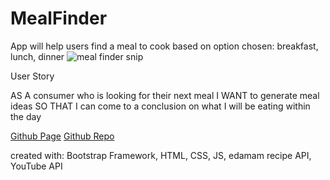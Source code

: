 # MealFinder
App will help users find a meal to cook based on option chosen: breakfast, lunch, dinner 
![meal finder snip](https://user-images.githubusercontent.com/97183405/174420011-6449f89b-424f-4957-92ff-e8bb9bc0b4e7.PNG)

User Story 

AS A consumer who is looking for their next meal 
I WANT to generate meal ideas 
SO THAT I can come to a conclusion on what I will be eating within the day

[Github Page](https://jvelezfd.github.io/MealFinder/)
[Github Repo](https://github.com/JVelezFD/MealFinder)

created with: Bootstrap Framework, HTML, CSS, JS, edamam recipe API, YouTube API
